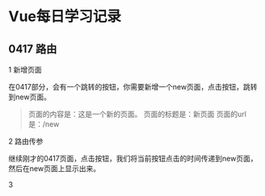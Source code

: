 # Vue每日学习记录

## 0417 路由

1 新增页面

在0417部分，会有一个跳转的按钮，你需要新增一个new页面，点击按钮，跳转到new页面。

> 页面的内容是：这是一个新的页面。
> 页面的标题是：新页面
> 页面的url是：/new

2 路由传参

继续刚才的0417页面，点击按钮，我们将当前按钮点击的时间传递到new页面，然后在new页面上显示出来。

3 